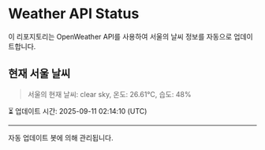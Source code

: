
# Weather API Status

이 리포지토리는 OpenWeather API를 사용하여 서울의 날씨 정보를 자동으로 업데이트합니다.

## 현재 서울 날씨
> 서울의 현재 날씨: clear sky, 온도: 26.61°C, 습도: 48%

⏳ 업데이트 시간: 2025-09-11 02:14:10 (UTC)

---
자동 업데이트 봇에 의해 관리됩니다.
